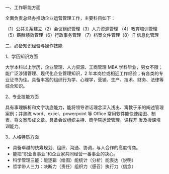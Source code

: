 一、工作职能方面

全面负责总经办推动企业运营管理工作，主要科目如下：

（1）公共关系建立（2）会议组织管理（3）人力资源管理
（4）教育培训管理（5）薪酬绩效管理（6）行政事务管理
（7）档案文件管理（8）IT 信息化管理

二、必备知识经验与操作技能

1、学历知识方面

大学本科以上学历，企业管理、人力资源、工商管理 MBA 学科毕业，男女不限；能广泛涉猎管理、现代化企业管理知识，2 年本岗位或相近工作经验；有各类的专业证书为佳。具备丰富的组织行为学、心理学，营销、生产、技术、财务、法律等综合知识。

2、专业技能方面

具有事理解析和文字功底能力，能将领导讲话理念深入浅出、寓教于乐的阐述管理案例；并熟练 word、excel、powerpoint 等 Office 常用软件能快速绘图、制表，将文案形成文章。具备会议组织主持、商学院运营管理，课程开
发及授课培训能力。

3、人格特质方面

- 具备卓越的统筹规划、组织、沟通、协调，与人合作的高度情商。
- 能把“职业当事业”和企业家共同经营一番事业的决心。
- 科学管理三能：能逻辑（绘图）能统计（分析）能表达（说明）
- 哲学带人三力：决断力（责任）组织力（感召）执行力（信念）
